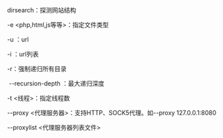 dirsearch：探测网站结构

-e <php,html,js等等>：指定文件类型

-u <url>：url

-i <file>：url列表

-r：强制递归所有目录

​	--recursion-depth <number>：最大递归深度

-t <线程>：指定线程数

--proxy <代理服务器>：支持HTTP、SOCK5代理。如--proxy 127.0.0.1:8080

--proxylist <代理服务器列表文件>